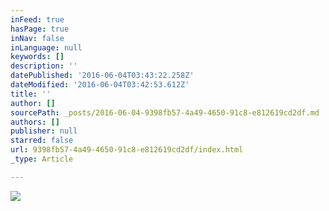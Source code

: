 ```yaml
---
inFeed: true
hasPage: true
inNav: false
inLanguage: null
keywords: []
description: ''
datePublished: '2016-06-04T03:43:22.258Z'
dateModified: '2016-06-04T03:42:53.612Z'
title: ''
author: []
sourcePath: _posts/2016-06-04-9398fb57-4a49-4650-91c8-e812619cd2df.md
authors: []
publisher: null
starred: false
url: 9398fb57-4a49-4650-91c8-e812619cd2df/index.html
_type: Article

---
```

![](https://the-grid-user-content.s3-us-west-2.amazonaws.com/ebe1c40a-ab27-4e0a-b095-5c211b34414a.png)